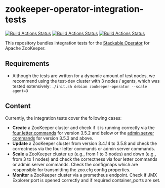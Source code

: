 # zookeeper-operator-integration-tests

[![Build Actions Status](https://github.com/stackabletech/zookeeper-operator-integration-tests/workflows/Rust/badge.svg)](https://github.com/stackabletech/zookeeper-operator-integration-tests/actions)
[![Build Actions Status](https://github.com/stackabletech/zookeeper-operator-integration-tests/workflows/Security%20audit/badge.svg)](https://github.com/stackabletech/zookeeper-operator-integration-tests/actions)
[![Build Actions Status](https://ci.stackable.tech/job/Zookeeper%20Operator%20Integration%20Tests/badge/icon?subject=Integration%20Tests)](https://ci.stackable.tech/job/Zookeeper%20Operator%20Integration%20Tests)

This repository bundles integration tests for the [Stackable Operator](https://github.com/stackabletech/zookeeper-operator) for Apache ZooKeeper.

## Requirements

- Although the tests are written for a dynamic amount of test nodes, we recommend using the test-dev cluster with 3 nodes / agents, which was tested extensively: `./init.sh debian zookeeper-operator --scale agent=3`

## Content

Currently, the integration tests cover the following cases:

- **Create** a ZooKeeper cluster and check if it is running correctly via the [four letter commands](https://zookeeper.apache.org/doc/r3.4.14/zookeeperAdmin.html#sc_zkCommands) for version 3.5.2 and below or the [admin server commands](https://zookeeper.apache.org/doc/r3.7.0/zookeeperAdmin.html#sc_adminserver) for version 3.5.3 and above.
- **Update** a ZooKeeper cluster from version 3.4.14 to 3.5.8 and check the correctness via the four letter commands or admin server commands.
- **Scale** a ZooKeeper cluster up (e.g., from 1 to 3 nodes) and down (e.g., from 3 to 1 nodes) and check the correctness via four letter commands or admin server commands. Check the configmaps which are responsible for transmitting the zoo.cfg config properties.
- **Monitor** a ZooKeeper cluster via a prometheus endpoint. Check if JMX Explorer port is opened correctly and if required container_ports are set. 





